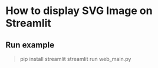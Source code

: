 # How to display SVG Image on Streamlit
## Run example
> pip install streamlit
> streamlit run web_main.py
